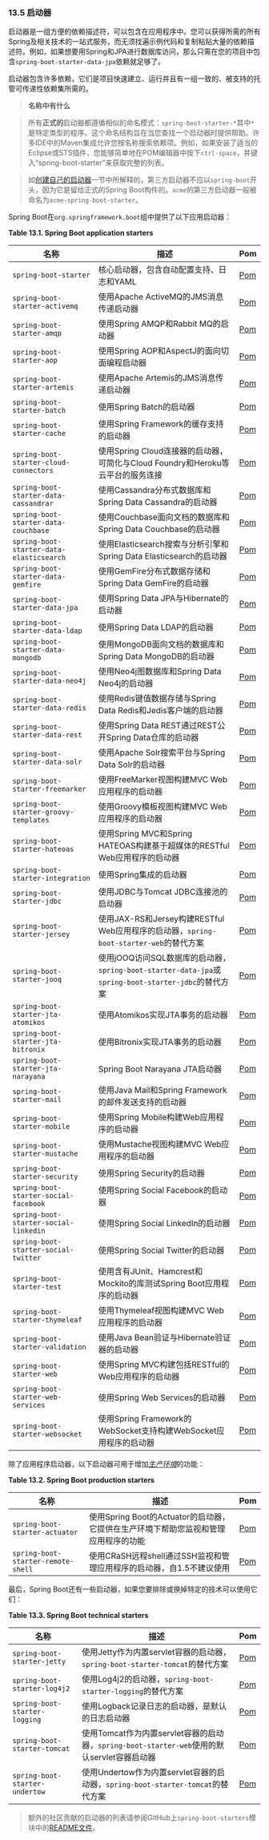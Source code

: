 ### 13.5 启动器

启动器是一组方便的依赖描述符，可以包含在应用程序中。您可以获得所需的所有Spring及相关技术的一站式服务，而无须找遍示例代码和复制粘贴大量的依赖描述符。例如，如果想要用Spring和JPA进行数据库访问，那么只需在您的项目中包含`spring-boot-starter-data-jpa`依赖就足够了。

启动器包含许多依赖，它们是项目快速建立、运行并且有一组一致的、被支持的托管可传递性依赖集所需的。

>**名称中有什么**

>所有**正式的**启动器都遵循相似的命名模式：`spring-boot-starter-*`其中`*`是特定类型的程序。这个命名结构旨在当您查找一个启动器时提供帮助。许多IDE中的Maven集成允许您按名称搜索依赖项。例如，如果安装了适当的Eclipse或STS插件，您能够简单地在POM编辑器中按下`ctrl-space`，并键入“spring-boot-starter”来获取完整的列表。

>如[创建自己的启动器](../IV.Spring_Boot_features/44.4.Creating_your_own_starter.md)一节中所解释的，第三方启动器不应以`spring-boot`开头，因为它是留给正式的Spring Boot构件的。`acme`的第三方启动器一般被命名为`acme-spring-boot-starter`。

Spring Boot在`org.springframework.boot`组中提供了以下应用启动器：

**Table 13.1. Spring Boot application starters**

|**名称**        |**描述**          |**Pom**         |
| -------------- | ---------------- | -------------- |
|`spring-boot-starter`|核心启动器，包含自动配置支持、日志和YAML|[Pom](https://github.com/spring-projects/spring-boot/tree/v1.5.21.RELEASE/spring-boot-starters/spring-boot-starter/pom.xml)|
|`spring-boot-starter-activemq`|使用Apache ActiveMQ的JMS消息传递启动器|[Pom](https://github.com/spring-projects/spring-boot/tree/v1.5.21.RELEASE/spring-boot-starters/spring-boot-starter-activemq/pom.xml)|
|`spring-boot-starter-amqp`|使用Spring AMQP和Rabbit MQ的启动器|[Pom](https://github.com/spring-projects/spring-boot/tree/v1.5.21.RELEASE/spring-boot-starters/spring-boot-starter-amqp/pom.xml)|
|`spring-boot-starter-aop`|使用Spring AOP和AspectJ的面向切面编程启动器|[Pom](https://github.com/spring-projects/spring-boot/tree/v1.5.21.RELEASE/spring-boot-starters/spring-boot-starter-aop/pom.xml)|
|`spring-boot-starter-artemis`|使用Apache Artemis的JMS消息传递启动器|[Pom](https://github.com/spring-projects/spring-boot/tree/v1.5.21.RELEASE/spring-boot-starters/spring-boot-starter-artemis/pom.xml)|
|`spring-boot-starter-batch`|使用Spring Batch的启动器|[Pom](https://github.com/spring-projects/spring-boot/tree/v1.5.21.RELEASE/spring-boot-starters/spring-boot-starter-batch/pom.xml)|
|`spring-boot-starter-cache`|使用Spring Framework的缓存支持的启动器|[Pom](https://github.com/spring-projects/spring-boot/tree/v1.5.21.RELEASE/spring-boot-starters/spring-boot-starter-cache/pom.xml)|
|`spring-boot-starter-cloud-connectors`|使用Spring Cloud连接器的启动器，可简化与Cloud Foundry和Heroku等云平台的服务连接|[Pom](https://github.com/spring-projects/spring-boot/tree/v1.5.21.RELEASE/spring-boot-starters/spring-boot-starter-cloud-connectors/pom.xml)|
|`spring-boot-starter-data-cassandrar`|使用Cassandra分布式数据库和Spring Data Cassandra的启动器|[Pom](https://github.com/spring-projects/spring-boot/tree/v1.5.21.RELEASE/spring-boot-starters/spring-boot-starter-data-cassandra/pom.xml)|
|`spring-boot-starter-data-couchbase`|使用Couchbase面向文档的数据库和Spring Data Couchbase的启动器|[Pom](https://github.com/spring-projects/spring-boot/tree/v1.5.21.RELEASE/spring-boot-starters/spring-boot-starter-data-couchbase/pom.xml)|
|`spring-boot-starter-data-elasticsearch`|使用Elasticsearch搜索与分析引擎和Spring Data Elasticsearch的启动器|[Pom](https://github.com/spring-projects/spring-boot/tree/v1.5.21.RELEASE/spring-boot-starters/spring-boot-starter-data-elasticsearch/pom.xml)|
|`spring-boot-starter-data-gemfire`|使用GemFire分布式数据存储和Spring Data GemFire的启动器|[Pom](https://github.com/spring-projects/spring-boot/tree/v1.5.21.RELEASE/spring-boot-starters/spring-boot-starter-data-gemfire/pom.xml)|
|`spring-boot-starter-data-jpa`|使用Spring Data JPA与Hibernate的启动器|[Pom](https://github.com/spring-projects/spring-boot/tree/v1.5.21.RELEASE/spring-boot-starters/spring-boot-starter-data-jpa/pom.xml)|
|`spring-boot-starter-data-ldap`|使用Spring Data LDAP的启动器|[Pom](https://github.com/spring-projects/spring-boot/tree/v1.5.21.RELEASE/spring-boot-starters/spring-boot-starter-data-ldap/pom.xml)|
|`spring-boot-starter-data-mongodb`|使用MongoDB面向文档的数据库和Spring Data MongoDB的启动器|[Pom](https://github.com/spring-projects/spring-boot/tree/v1.5.21.RELEASE/spring-boot-starters/spring-boot-starter-data-mongodb/pom.xml)|
|`spring-boot-starter-data-neo4j`|使用Neo4j图数据库和Spring Data Neo4j的启动器|[Pom](https://github.com/spring-projects/spring-boot/tree/v1.5.21.RELEASE/spring-boot-starters/spring-boot-starter-data-neo4j/pom.xml)|
|`spring-boot-starter-data-redis`|使用Redis键值数据存储与Spring Data Redis和Jedis客户端的启动器|[Pom](https://github.com/spring-projects/spring-boot/tree/v1.5.21.RELEASE/spring-boot-starters/spring-boot-starter-data-redis/pom.xml)|
|`spring-boot-starter-data-rest`|使用Spring Data REST通过REST公开Spring Data仓库的启动器|[Pom](https://github.com/spring-projects/spring-boot/tree/v1.5.21.RELEASE/spring-boot-starters/spring-boot-starter-data-rest/pom.xml)|
|`spring-boot-starter-data-solr`|使用Apache Solr搜索平台与Spring Data Solr的启动器|[Pom](https://github.com/spring-projects/spring-boot/tree/v1.5.21.RELEASE/spring-boot-starters/spring-boot-starter-data-solr/pom.xml)|
|`spring-boot-starter-freemarker`|使用FreeMarker视图构建MVC Web应用程序的启动器|[Pom](https://github.com/spring-projects/spring-boot/tree/v1.5.21.RELEASE/spring-boot-starters/spring-boot-starter-freemarker/pom.xml)|
|`spring-boot-starter-groovy-templates`|使用Groovy模板视图构建MVC Web应用程序的启动器|[Pom](https://github.com/spring-projects/spring-boot/tree/v1.5.21.RELEASE/spring-boot-starters/spring-boot-starter-groovy-templates/pom.xml)|
|`spring-boot-starter-hateoas`|使用Spring MVC和Spring HATEOAS构建基于超媒体的RESTful Web应用程序的启动器|[Pom](https://github.com/spring-projects/spring-boot/tree/v1.5.21.RELEASE/spring-boot-starters/spring-boot-starter-hateoas/pom.xml)|
|`spring-boot-starter-integration`|使用Spring集成的启动器|[Pom](https://github.com/spring-projects/spring-boot/tree/v1.5.21.RELEASE/spring-boot-starters/spring-boot-starter-integration/pom.xml)|
|`spring-boot-starter-jdbc`|使用JDBC与Tomcat JDBC连接池的启动器|[Pom](https://github.com/spring-projects/spring-boot/tree/v1.5.21.RELEASE/spring-boot-starters/spring-boot-starter-jdbc/pom.xml)|
|`spring-boot-starter-jersey`|使用JAX-RS和Jersey构建RESTful Web应用程序的启动器，`spring-boot-starter-web`的替代方案|[Pom](https://github.com/spring-projects/spring-boot/tree/v1.5.21.RELEASE/spring-boot-starters/spring-boot-starter-jersey/pom.xml)|
|`spring-boot-starter-jooq`|使用jOOQ访问SQL数据库的启动器，`spring-boot-starter-data-jpa`或`spring-boot-starter-jdbc`的替代方案|[Pom](https://github.com/spring-projects/spring-boot/tree/v1.5.21.RELEASE/spring-boot-starters/spring-boot-starter-jooq/pom.xml)|
|`spring-boot-starter-jta-atomikos`|使用Atomikos实现JTA事务的启动器|[Pom](https://github.com/spring-projects/spring-boot/tree/v1.5.21.RELEASE/spring-boot-starters/spring-boot-starter-jta-atomikos/pom.xml)|
|`spring-boot-starter-jta-bitronix`|使用Bitronix实现JTA事务的启动器|[Pom](https://github.com/spring-projects/spring-boot/tree/v1.5.21.RELEASE/spring-boot-starters/spring-boot-starter-jta-bitronix/pom.xml)|
|`spring-boot-starter-jta-narayana`|Spring Boot Narayana JTA启动器|[Pom](https://github.com/spring-projects/spring-boot/tree/v1.5.21.RELEASE/spring-boot-starters/spring-boot-starter-jta-narayana/pom.xml)|
|`spring-boot-starter-mail`|使用Java Mail和Spring Framework的邮件发送支持的启动器|[Pom](https://github.com/spring-projects/spring-boot/tree/v1.5.21.RELEASE/spring-boot-starters/spring-boot-starter-mail/pom.xml)|
|`spring-boot-starter-mobile`|使用Spring Mobile构建Web应用程序的启动器|[Pom](https://github.com/spring-projects/spring-boot/tree/v1.5.21.RELEASE/spring-boot-starters/spring-boot-starter-mobile/pom.xml)|
|`spring-boot-starter-mustache`|使用Mustache视图构建MVC Web应用程序的启动器|[Pom](https://github.com/spring-projects/spring-boot/tree/v1.5.21.RELEASE/spring-boot-starters/spring-boot-starter-mustache/pom.xml)|
|`spring-boot-starter-security`|使用Spring Security的启动器|[Pom](https://github.com/spring-projects/spring-boot/tree/v1.5.21.RELEASE/spring-boot-starters/spring-boot-starter-security/pom.xml)|
|`spring-boot-starter-social-facebook`|使用Spring Social Facebook的启动器|[Pom](https://github.com/spring-projects/spring-boot/tree/v1.5.21.RELEASE/spring-boot-starters/spring-boot-starter-social-facebook/pom.xml)|
|`spring-boot-starter-social-linkedin`|使用Spring Social LinkedIn的启动器|[Pom](https://github.com/spring-projects/spring-boot/tree/v1.5.21.RELEASE/spring-boot-starters/spring-boot-starter-social-linkedin/pom.xml)|
|`spring-boot-starter-social-twitter`|使用Spring Social Twitter的启动器|[Pom](https://github.com/spring-projects/spring-boot/tree/v1.5.21.RELEASE/spring-boot-starters/spring-boot-starter-social-twitter/pom.xml)|
|`spring-boot-starter-test`|使用含有JUnit、Hamcrest和Mockito的库测试Spring Boot应用程序的启动器|[Pom](https://github.com/spring-projects/spring-boot/tree/v1.5.21.RELEASE/spring-boot-starters/spring-boot-starter-test/pom.xml)|
|`spring-boot-starter-thymeleaf`|使用Thymeleaf视图构建MVC Web应用程序的启动器|[Pom](https://github.com/spring-projects/spring-boot/tree/v1.5.21.RELEASE/spring-boot-starters/spring-boot-starter-thymeleaf/pom.xml)|
|`spring-boot-starter-validation`|使用Java Bean验证与Hibernate验证器的启动器|[Pom](https://github.com/spring-projects/spring-boot/tree/v1.5.21.RELEASE/spring-boot-starters/spring-boot-starter-validation/pom.xml)|
|`spring-boot-starter-web`|使用Spring MVC构建包括RESTful的Web应用程序的启动器|[Pom](https://github.com/spring-projects/spring-boot/tree/v1.5.21.RELEASE/spring-boot-starters/spring-boot-starter-web/pom.xml)|
|`spring-boot-starter-web-services`|使用Spring Web Services的启动器|[Pom](https://github.com/spring-projects/spring-boot/tree/v1.5.21.RELEASE/spring-boot-starters/spring-boot-starter-web-services/pom.xml)|
|`spring-boot-starter-websocket`|使用Spring Framework的WebSocket支持构建WebSocket应用程序的启动器|[Pom](https://github.com/spring-projects/spring-boot/tree/v1.5.21.RELEASE/spring-boot-starters/spring-boot-starter-websocket/pom.xml)|

除了应用程序启动器，以下启动器可用于增加[*生产环境*](../V.Spring_Boot_Actuator_Production-ready_features/README.md)的功能：

**Table 13.2. Spring Boot production starters**

|**名称**        |**描述**          |**Pom**         |
| -------------- | ---------------- | -------------- |
|`spring-boot-starter-actuator`|使用Spring Boot的Actuator的启动器，它提供在生产环境下帮助您监视和管理应用程序的功能|[Pom](https://github.com/spring-projects/spring-boot/tree/v1.5.21.RELEASE/spring-boot-starters/spring-boot-starter-actuator/pom.xml)|
|`spring-boot-starter-remote-shell`|使用CRaSH远程shell通过SSH监视和管理应用程序的启动器，自1.5不建议使用|[Pom](https://github.com/spring-projects/spring-boot/tree/v1.5.21.RELEASE/spring-boot-starters/spring-boot-starter-remote-shell/pom.xml)|

最后，Spring Boot还有一些启动器，如果您要排除或换掉特定的技术可以使用它们：

**Table 13.3. Spring Boot technical starters**

|**名称**        |**描述**          |**Pom**         |
| -------------- | ---------------- | -------------- |
|`spring-boot-starter-jetty`|使用Jetty作为内置servlet容器的启动器，`spring-boot-starter-tomcat`的替代方案|[Pom](https://github.com/spring-projects/spring-boot/tree/v1.5.21.RELEASE/spring-boot-starters/spring-boot-starter-jetty/pom.xml)|
|`spring-boot-starter-log4j2`|使用Log4j2的启动器，`spring-boot-starter-logging`的替代方案|[Pom](https://github.com/spring-projects/spring-boot/tree/v1.5.21.RELEASE/spring-boot-starters/spring-boot-starter-log4j2/pom.xml)|
|`spring-boot-starter-logging`|使用Logback记录日志的启动器，是默认的日志启动器|[Pom](https://github.com/spring-projects/spring-boot/tree/v1.5.21.RELEASE/spring-boot-starters/spring-boot-starter-logging/pom.xml)|
|`spring-boot-starter-tomcat`|使用Tomcat作为内置servlet容器的启动器，`spring-boot-starter-web`使用的默认servlet容器启动器|[Pom](https://github.com/spring-projects/spring-boot/tree/v1.5.21.RELEASE/spring-boot-starters/spring-boot-starter-tomcat/pom.xml)|
|`spring-boot-starter-undertow`|使用Undertow作为内置servlet容器的启动器，`spring-boot-starter-tomcat`的替代方案|[Pom](https://github.com/spring-projects/spring-boot/tree/v1.5.21.RELEASE/spring-boot-starters/spring-boot-starter-undertow/pom.xml)|

>额外的社区贡献的启动器的列表请参阅GitHub上`spring-boot-starters`模块中的[README文件](https://github.com/spring-projects/spring-boot/blob/master/spring-boot-project/spring-boot-starters/README.adoc)。

